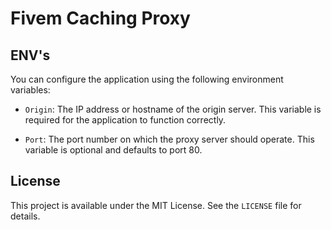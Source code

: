 # Fivem Caching Proxy

## ENV's

You can configure the application using the following environment variables:

- `Origin`: The IP address or hostname of the origin server. This variable is required for the application to function correctly.

- `Port`: The port number on which the proxy server should operate. This variable is optional and defaults to port 80.

## License

This project is available under the MIT License. See the `LICENSE` file for details.
